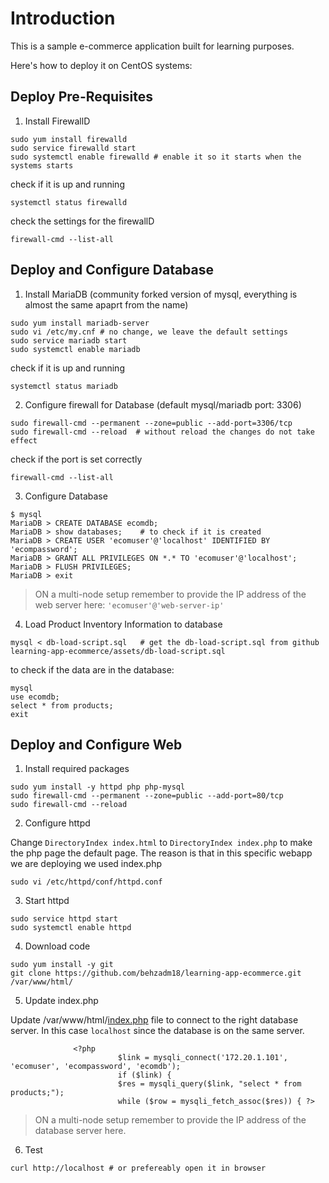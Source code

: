 # Introduction

This is a sample e-commerce application built for learning purposes.

Here's how to deploy it on CentOS systems:

## Deploy Pre-Requisites

1. Install FirewallD

```
sudo yum install firewalld
sudo service firewalld start
sudo systemctl enable firewalld # enable it so it starts when the systems starts
```
check if it is up and running
```
systemctl status firewalld
```
check the settings for the firewallD
```
firewall-cmd --list-all
```

## Deploy and Configure Database

1. Install MariaDB (community forked version of mysql, everything is almost the same apaprt from the name)

```
sudo yum install mariadb-server
sudo vi /etc/my.cnf # no change, we leave the default settings
sudo service mariadb start
sudo systemctl enable mariadb
```
check if it is up and running
```
systemctl status mariadb
```
2. Configure firewall for Database (default mysql/mariadb port: 3306)

```
sudo firewall-cmd --permanent --zone=public --add-port=3306/tcp
sudo firewall-cmd --reload  # without reload the changes do not take effect
```
check if the port is set correctly
```
firewall-cmd --list-all
```

3. Configure Database

```
$ mysql
MariaDB > CREATE DATABASE ecomdb;
MariaDB > show databases;    # to check if it is created
MariaDB > CREATE USER 'ecomuser'@'localhost' IDENTIFIED BY 'ecompassword';
MariaDB > GRANT ALL PRIVILEGES ON *.* TO 'ecomuser'@'localhost';
MariaDB > FLUSH PRIVILEGES;
MariaDB > exit
```

> ON a multi-node setup remember to provide the IP address of the web server here: `'ecomuser'@'web-server-ip'`

4. Load Product Inventory Information to database

```
mysql < db-load-script.sql   # get the db-load-script.sql from github learning-app-ecommerce/assets/db-load-script.sql
```
to check if the data are in the database:
```
mysql
use ecomdb;
select * from products;
exit
```

## Deploy and Configure Web

1. Install required packages

```
sudo yum install -y httpd php php-mysql
sudo firewall-cmd --permanent --zone=public --add-port=80/tcp
sudo firewall-cmd --reload
```

2. Configure httpd

Change `DirectoryIndex index.html` to `DirectoryIndex index.php` to make the php page the default page.
The reason is that in this specific webapp we are deploying we used index.php

```
sudo vi /etc/httpd/conf/httpd.conf
```

3. Start httpd

```
sudo service httpd start
sudo systemctl enable httpd
```

4. Download code

```
sudo yum install -y git
git clone https://github.com/behzadm18/learning-app-ecommerce.git /var/www/html/
```

5. Update index.php

Update /var/www/html/[index.php](https://github.com/kodekloudhub/learning-app-ecommerce/blob/13b6e9ddc867eff30368c7e4f013164a85e2dccb/index.php#L107) file to connect to the right database server. In this case `localhost` since the database is on the same server.

```
              <?php
                        $link = mysqli_connect('172.20.1.101', 'ecomuser', 'ecompassword', 'ecomdb');
                        if ($link) {
                        $res = mysqli_query($link, "select * from products;");
                        while ($row = mysqli_fetch_assoc($res)) { ?>
```

> ON a multi-node setup remember to provide the IP address of the database server here.

6. Test

```
curl http://localhost # or prefereably open it in browser
```
